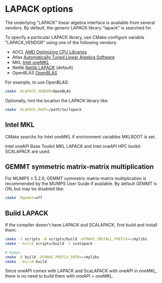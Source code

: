 # LAPACK options

The underlying "LAPACK" linear algebra interface is available from several vendors.
By default, the generic LAPACK library "lapack" is searched for.

To specify a particular LAPACK library, use CMake configure variable "LAPACK_VENDOR" using one of the following vendors:

* AOCL  [AMD Optimizing CPU Libraries](https://www.amd.com/en/developer/aocl.html)
* Atlas [Automatically Tuned Linear Algebra Software](http://math-atlas.sourceforge.net/)
* MKL  [Intel oneMKL](https://www.intel.com/content/www/us/en/developer/tools/oneapi/onemkl.html)
* Netlib [Netlib LAPACK](http://www.netlib.org/lapack/)  (default)
* OpenBLAS [OpenBLAS](https://www.openblas.net/)

For example, to use OpenBLAS:

```sh
cmake -DLAPACK_VENDOR=OpenBLAS
```

Optionally, hint the location the LAPACK library like:

```sh
cmake -DLAPACK_ROOT=/path/to/lapack
```

## Intel MKL

CMake searchs for Intel oneMKL if environment variables MKLROOT is set.

Intel oneAPI Base Toolkit MKL LAPACK and Intel oneAPI HPC toolkit SCALAPACK are used.


## GEMMT symmetric matrix-matrix multiplication

For MUMPS &ge; 5.2.0, GEMMT symmetric matrix-matrix multiplication is recommended by the MUMPS User Guide if available.
By default GEMMT is ON, but may be disabled like:

```sh
cmake -Dgemmt=off
```

## Build LAPACK

If the compiler doesn't have LAPACK and SCALAPACK, first build and install them:

```sh
cmake -S scripts -B scripts/build -DCMAKE_INSTALL_PREFIX=~/mylibs
cmake --build scripts/build -t scalapack

# mumps
cmake -B build -DCMAKE_PREFIX_PATH=~/mylibs
cmake --build build
```

Since oneAPI comes with LAPACK and ScaLAPACK with oneAPI in oneMKL, there is no need to build them with oneAPI + oneMKL.
